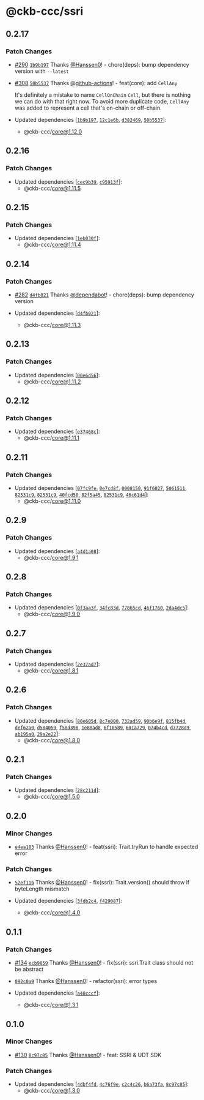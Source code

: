 # @ckb-ccc/ssri

## 0.2.17
### Patch Changes



- [#290](https://github.com/ckb-devrel/ccc/pull/290) [`1b9b197`](https://github.com/ckb-devrel/ccc/commit/1b9b19754002461bbd37677a7a44a15c31fd537f) Thanks [@Hanssen0](https://github.com/Hanssen0)! - chore(deps): bump dependency version with `--latest`



- [#308](https://github.com/ckb-devrel/ccc/pull/308) [`50b5537`](https://github.com/ckb-devrel/ccc/commit/50b553715f150ca7c68a661c7cbf8696ec674846) Thanks [@github-actions](https://github.com/apps/github-actions)! - feat(core): add `CellAny`
  
  It's definitely a mistake to name `CellOnChain` `Cell`, but there is nothing we can do with that right now. To avoid more duplicate code, `CellAny` was added to represent a cell that's on-chain or off-chain.
- Updated dependencies [[`1b9b197`](https://github.com/ckb-devrel/ccc/commit/1b9b19754002461bbd37677a7a44a15c31fd537f), [`12c1e6b`](https://github.com/ckb-devrel/ccc/commit/12c1e6b751de220898ed94998027c7cf07c7a7dc), [`d382469`](https://github.com/ckb-devrel/ccc/commit/d382469ffca7934f19d0156af6939d7794808265), [`50b5537`](https://github.com/ckb-devrel/ccc/commit/50b553715f150ca7c68a661c7cbf8696ec674846)]:
  - @ckb-ccc/core@1.12.0

## 0.2.16
### Patch Changes

- Updated dependencies [[`cec9b39`](https://github.com/ckb-devrel/ccc/commit/cec9b39345fc37a6ae72c0774059b2e31efc9e89), [`c95913f`](https://github.com/ckb-devrel/ccc/commit/c95913f58c889c9d8c0b164014f9917501c11dbc)]:
  - @ckb-ccc/core@1.11.5

## 0.2.15
### Patch Changes

- Updated dependencies [[`1eb030f`](https://github.com/ckb-devrel/ccc/commit/1eb030fde95c545561a092a4025747e6d14fc8de)]:
  - @ckb-ccc/core@1.11.4

## 0.2.14
### Patch Changes



- [#282](https://github.com/ckb-devrel/ccc/pull/282) [`d4fb021`](https://github.com/ckb-devrel/ccc/commit/d4fb021472a83b7871fd44824e9bb786cc412252) Thanks [@dependabot](https://github.com/apps/dependabot)! - chore(deps): bump dependency version

- Updated dependencies [[`d4fb021`](https://github.com/ckb-devrel/ccc/commit/d4fb021472a83b7871fd44824e9bb786cc412252)]:
  - @ckb-ccc/core@1.11.3

## 0.2.13
### Patch Changes

- Updated dependencies [[`00e6d56`](https://github.com/ckb-devrel/ccc/commit/00e6d56fa027cbe0cfeea20aa72abba7b14dc606)]:
  - @ckb-ccc/core@1.11.2

## 0.2.12
### Patch Changes

- Updated dependencies [[`e37468c`](https://github.com/ckb-devrel/ccc/commit/e37468c1527498cbd9097ebff24a13d53d747b22)]:
  - @ckb-ccc/core@1.11.1

## 0.2.11
### Patch Changes

- Updated dependencies [[`07fc9fe`](https://github.com/ckb-devrel/ccc/commit/07fc9fe196115bf4b341e7b657927987956a6d7c), [`0e7cd8f`](https://github.com/ckb-devrel/ccc/commit/0e7cd8f6ca191186852c84e44db2fc0e1bb26d9b), [`0008150`](https://github.com/ckb-devrel/ccc/commit/00081509e54e52af999e48feec11c90d2c649ab9), [`91f6027`](https://github.com/ckb-devrel/ccc/commit/91f60277c75773fad509f945eef8397ef1061cd1), [`5061511`](https://github.com/ckb-devrel/ccc/commit/506151120fcd1a80b6d38e074b7944164047e76f), [`82531c9`](https://github.com/ckb-devrel/ccc/commit/82531c9357bf29ebe1c222eb000d1fd03d0a96e6), [`82531c9`](https://github.com/ckb-devrel/ccc/commit/82531c9357bf29ebe1c222eb000d1fd03d0a96e6), [`40fcd50`](https://github.com/ckb-devrel/ccc/commit/40fcd50639ce32bee1fc54497b22f4871807e98a), [`82f5a45`](https://github.com/ckb-devrel/ccc/commit/82f5a45fd35968673be93f09bdd59ca79a7afb6e), [`82531c9`](https://github.com/ckb-devrel/ccc/commit/82531c9357bf29ebe1c222eb000d1fd03d0a96e6), [`46c61d4`](https://github.com/ckb-devrel/ccc/commit/46c61d48d5289a76385463bc7783b7cbfb05ed99)]:
  - @ckb-ccc/core@1.11.0

## 0.2.9
### Patch Changes

- Updated dependencies [[`a4d1a08`](https://github.com/ckb-devrel/ccc/commit/a4d1a08700cb861e49fbd961e8e6d6b26c06dfb6)]:
  - @ckb-ccc/core@1.9.1

## 0.2.8
### Patch Changes

- Updated dependencies [[`0f3aa3f`](https://github.com/ckb-devrel/ccc/commit/0f3aa3fe7798826e57fb8092a679320fb4dfc140), [`34fc83d`](https://github.com/ckb-devrel/ccc/commit/34fc83d316a99889f3019d8069c478113506fe7a), [`77865cd`](https://github.com/ckb-devrel/ccc/commit/77865cd2953e5e01d6dc610823ad3eb13e128902), [`46f1760`](https://github.com/ckb-devrel/ccc/commit/46f1760cdd5d6cf3d843e9fe8682f9cd4f31930d), [`2da4dc5`](https://github.com/ckb-devrel/ccc/commit/2da4dc5b5637b307c8010ccc22ef3f79c7dcca83)]:
  - @ckb-ccc/core@1.9.0

## 0.2.7

### Patch Changes

- Updated dependencies [[`2e37ad7`](https://github.com/ckb-devrel/ccc/commit/2e37ad72fb98f3d7dc059299dafc9bba84dcb846)]:
  - @ckb-ccc/core@1.8.1

## 0.2.6

### Patch Changes

- Updated dependencies [[`80e605d`](https://github.com/ckb-devrel/ccc/commit/80e605d0645e87b4e8b5be85c63322f7a3926e38), [`8c7e000`](https://github.com/ckb-devrel/ccc/commit/8c7e00069a276ac58afa4737623e95656d4852c5), [`732ad59`](https://github.com/ckb-devrel/ccc/commit/732ad59f13ea2cd47003033e30b310b8ff26f058), [`90b6e9f`](https://github.com/ckb-devrel/ccc/commit/90b6e9fee543b6ee16b96e27d6f86ff33fc57029), [`815fb4d`](https://github.com/ckb-devrel/ccc/commit/815fb4da3432b889b848eb70943d725988fe611d), [`def62a0`](https://github.com/ckb-devrel/ccc/commit/def62a08bf908c6a21fe91c8db2c60848a2ada52), [`d584059`](https://github.com/ckb-devrel/ccc/commit/d584059644e8bcd3a0ea8b0314fdcbb68ee66013), [`f58d398`](https://github.com/ckb-devrel/ccc/commit/f58d3980f08da1f3fa19cee45aa50c8b293294ea), [`1e88ad8`](https://github.com/ckb-devrel/ccc/commit/1e88ad8743428b46b28fe790bd559b96df8a6ce4), [`6f10589`](https://github.com/ckb-devrel/ccc/commit/6f1058977e7aa113808fa74793f1ad5d672626d2), [`601a729`](https://github.com/ckb-devrel/ccc/commit/601a7291e877b39c4032c95fab421ed3d41404c2), [`074b4cd`](https://github.com/ckb-devrel/ccc/commit/074b4cd3b0cdc925dc9ef99e8146564a60646f1e), [`d7728d9`](https://github.com/ckb-devrel/ccc/commit/d7728d9edb46c9c5a2bfeb342fc68a8b1c0fec5d), [`ab195a0`](https://github.com/ckb-devrel/ccc/commit/ab195a024aeee5e21ed19d89c2cf1bf8d52bb380), [`29a2e22`](https://github.com/ckb-devrel/ccc/commit/29a2e223b902ed23523e4948ab3fca793f9e5b01)]:
  - @ckb-ccc/core@1.8.0

## 0.2.1

### Patch Changes

- Updated dependencies [[`28c211d`](https://github.com/ckb-devrel/ccc/commit/28c211d839a2d2305eca56e82ba7da144aa3df4a)]:
  - @ckb-ccc/core@1.5.0

## 0.2.0

### Minor Changes

- [`e4ea183`](https://github.com/ckb-devrel/ccc/commit/e4ea18359675877511550ac0b28f207550f907e4) Thanks [@Hanssen0](https://github.com/Hanssen0)! - feat(ssri): Trait.tryRun to handle expected error

### Patch Changes

- [`52ef11b`](https://github.com/ckb-devrel/ccc/commit/52ef11baa7bde8a73467683f5c44a863190aa1f1) Thanks [@Hanssen0](https://github.com/Hanssen0)! - fix(ssri): Trait.version() should throw if byteLength mismatch

- Updated dependencies [[`3fdb2c4`](https://github.com/ckb-devrel/ccc/commit/3fdb2c477d0b2766b231e436b8f396f047b02634), [`f429087`](https://github.com/ckb-devrel/ccc/commit/f4290874dfab3fe58844e5169673c5d47bda64e3)]:
  - @ckb-ccc/core@1.4.0

## 0.1.1

### Patch Changes

- [#134](https://github.com/ckb-devrel/ccc/pull/134) [`ecb9059`](https://github.com/ckb-devrel/ccc/commit/ecb9059e54f8a2afacda45e58a961532bf1107a1) Thanks [@Hanssen0](https://github.com/Hanssen0)! - fix(ssri): ssri.Trait class should not be abstract

- [`092c0a9`](https://github.com/ckb-devrel/ccc/commit/092c0a9e30ece8a8767fa59d23707833dce015eb) Thanks [@Hanssen0](https://github.com/Hanssen0)! - refactor(ssri): error types

- Updated dependencies [[`a48cccf`](https://github.com/ckb-devrel/ccc/commit/a48cccfae3ce6b3456a5eb863f207e7e5a6e568f)]:
  - @ckb-ccc/core@1.3.1

## 0.1.0

### Minor Changes

- [#130](https://github.com/ckb-devrel/ccc/pull/130) [`8c97c85`](https://github.com/ckb-devrel/ccc/commit/8c97c851db4a2d940c7e59116ca7620cfd0afae1) Thanks [@Hanssen0](https://github.com/Hanssen0)! - feat: SSRI & UDT SDK

### Patch Changes

- Updated dependencies [[`4dbf4fd`](https://github.com/ckb-devrel/ccc/commit/4dbf4fd8021cf14d05282706a7667ea7d108fb09), [`4c76f9e`](https://github.com/ckb-devrel/ccc/commit/4c76f9e2a93a226fcfc4c32a5378bb531bfff08f), [`c2c4c26`](https://github.com/ckb-devrel/ccc/commit/c2c4c264e04461948e4b913b2f22054e6032ddc8), [`b6a73fa`](https://github.com/ckb-devrel/ccc/commit/b6a73fa9628ebdff51cb8f246309654cd53e36f2), [`8c97c85`](https://github.com/ckb-devrel/ccc/commit/8c97c851db4a2d940c7e59116ca7620cfd0afae1)]:
  - @ckb-ccc/core@1.3.0
